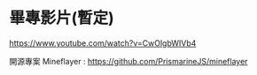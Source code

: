 # 畢專影片(暫定)
https://www.youtube.com/watch?v=CwOlgbWIVb4



開源專案 Mineflayer : https://github.com/PrismarineJS/mineflayer




